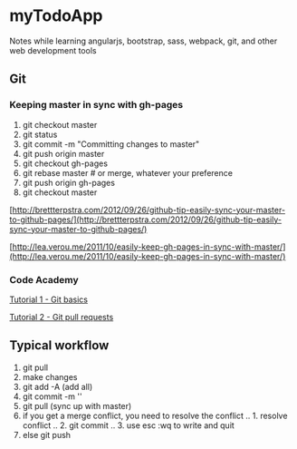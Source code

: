 # myTodoApp


Notes while learning angularjs, bootstrap, sass, webpack, git, and other web development tools

## Git

### Keeping master in sync with gh-pages
1. git checkout master
2. git status
3. git commit -m "Committing changes to master"
4. git push origin master
5. git checkout gh-pages
6. git rebase master # or merge, whatever your preference
7. git push origin gh-pages
8. git checkout master

[http://brettterpstra.com/2012/09/26/github-tip-easily-sync-your-master-to-github-pages/](http://brettterpstra.com/2012/09/26/github-tip-easily-sync-your-master-to-github-pages/)


[http://lea.verou.me/2011/10/easily-keep-gh-pages-in-sync-with-master/](http://lea.verou.me/2011/10/easily-keep-gh-pages-in-sync-with-master/)

### Code Academy

[Tutorial 1 - Git basics](https://www.youtube.com/watch?v=0fKg7e37bQE)

[Tutorial 2 - Git pull requests](https://www.youtube.com/watch?v=oFYyTZwMyAg)

## Typical workflow
1. git pull
2. make changes
3. git add -A (add all)
4. git commit -m ''
5. git pull (sync up with master)
6. if you get a merge conflict, you need to resolve the conflict 
.. 1. resolve conflict
.. 2. git commit
.. 3. use esc :wq to write and quit
7. else git push
